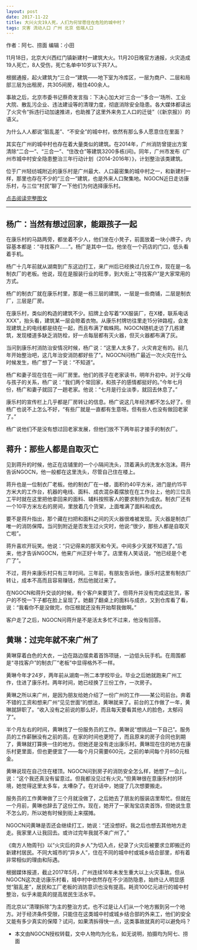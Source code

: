 ```yaml
---
layout: post
date: 2017-11-22
title: 大兴火灾19人死，人们为何甘愿住在危险的城中村？
tags: 灾害 流动人口 广州 北京 低端人口 
---
```


作者：阿七、捞面
编辑：小田

11月18日，北京大兴西红门镇新建村一建筑大火。11月20日晚官方通报，火灾造成19人死亡，8人受伤，死亡名单中10岁以下共7人。

根据通报，起火建筑为“三合一”建筑——地下室为冷库区，一层为商户、二层和局部三层为出租房，共305间房，租住400余人。

事故之后，北京市委书记蔡奇发言指：下决心加大对‘三合一’‘多合一’场所、工业大院、散乱污企业、违法建设等的清理力度，彻底消除安全隐患。各大媒体都读出了火灾令“拆违行动加速推进，也助推了这里外来务工人口的迁徙”（《新京报》）的语义。

为什么人人都说“脏乱差”、“不安全”的城中村，依然有那么多人愿意住在里面？

<!--more-->

其实在广州的城中村也存在着大量类似的建筑。在2014年，广州消防曾提出方案清除“二合一”、“三合一”、“住改仓”等建筑3200多栋(间)。同年，广州市发布《广州市城中村安全隐患整治三年行动计划（2014-2016年）》，计划整治该类建筑。

位于广州轻纺城附近的康乐村是广州最大、人口最密集的城中村之一，和新建村一样，那里也存在不少的“三合一”建筑，也是外来人口聚集地。NGOCN近日走访康乐村，与三位“村民”聊了一下他们为何选择康乐村。

[点击阅读完整图文](https://mp.weixin.qq.com/s/XctEq4HEmgRVWFFbzTaYzw)

---------

## 杨广：当然有想过回家，能跟孩子一起

在康乐村的马路两旁，都坐着不少人，他们坐在小凳子，前面放着一块小牌子，内容基本都是：“寻找客户……”。杨广是其中一位。他坐在一个药店的门口，低头看着手机。

杨广十几年前就从湖南到广东这边打工，来广州后已经换过几份工作，现在是一名制衣厂的老板。他说，现在是服装行业的旺季，到大街上“寻找客户”是大家常用的方式。

杨广的制衣厂就在康乐村里，那是一栋三层的建筑，一层是一些商铺，二层是制衣厂，三层是厂房。

在康乐村，类似的构造的建筑不少。招牌上会写着“XX服装厂，在X楼，联系电话XXX”，抬头看，建筑某一层会晾着衣物。从康乐村牌坊往里走15分钟路程，会发现建筑上的电线都是绕在一起，而且布满了蜘蛛网。NGOCN随机走访了几栋建筑，发现楼道多缺乏消防栓，好一点每层都有灭火器，但灭火器都布满了灰。

当问到康乐村消防治安情况时候，杨广说：“这里人太多了，火灾肯定有的。前几年开始整治吧，这几年治安消防都好些了”。NGOCN问杨广最近一次火灾在什么时候发生，杨广想了一下说：“不知道”。

杨广和妻子现在住在一间厂房里。他们的孩子在老家读书，明年升初中。对于父母与孩子的关系，杨广说：“我们两个常回家，和孩子的感情都挺好的。”今年七月份，杨广和妻子就回了一趟老家。他说：“七月是行业淡季，就回去休息了。”

康乐村的宣传栏上几乎都是厂房转让的信息。杨广说这几年经济都不怎么好了。但杨广也说不上怎么不好，“有些厂就是一直都有生意呀。但有些人也没有做回老家了。”

杨广说他们不是没有想过回老家发展，但他们放不下两年前才接手的制衣厂。

## 蒋升：那些人都是自取灭亡

见到蒋升的时候，他正在店铺里的一个小隔间洗头，顶着满头的洗发水泡沫。蒋升告诉NGOCN，他一般都在这里洗头，尽管自己住在楼上。

蒋升也是一位制衣厂老板。他的制衣厂在一楼，面积约40平方米，进门是约15平方米大的工作台，机器的电线、面料、成衣混杂着摆放在在工作台上，他的三位员工平时就在这里把他拿回来的面料、辅料按照客人的要求制作为成衣。制衣厂还有一个10平方米左右的房间，里放着几个货架，上面堆满了面料和成衣。

要不是蒋升指出，那个藏在扫把和面料之间的灭火器很难被发现。灭火器是制衣厂唯一的消防保障。当问到附近是否发生过火灾时，他说:“很少，那些人都是自取灭亡啦”。

蒋升喜欢开玩笑。他说：“只记得来的那天和今天。中间多少天就不知道了。”后来，他才告诉NGOCN，他来广州正好十年了。店里有人笑话说，“他已经是个老广了”。

不过，蒋升来康乐村只有三年时间。三年前，有朋友告诉他，康乐村这里有制衣厂转让，成本不高而且容易赚钱，然后他就过来了。

在NGOCN和蒋升交谈的时候，有个客户来要货了。但蒋升并没有完成这批货，客户的不悦一下子都在脸上呈现了。她翻了翻桌上的面料与成衣，又到仓库看了看，说：“我看你不是没做完，你压根就还没有开始帮我做啊。”

客户走了之后，NGOCN问蒋升是不是活太多忙不过来，他没有回答。

## 黄琳：过完年就不来广州了

黄琳穿着白色的大衣，一边在路边摆卖着首饰项链，一边低头玩手机。在周围都是“寻找客户”的制衣厂“老板”中显得格外不一样。

黄琳今年才24岁，两年前从湖南一所二本学校毕业。毕业之后她就跑来广州工作，住进了康乐村。两年时间，她已经换了三份工作，一次房子。

黄琳之所以来广州，是因为朋友给她介绍了一份广州的工作——某公司前台。奔着不错的工资和想来广州“见见世面”的想法，黄琳就来了。前台的工作做了一年，黄琳就辞职了。“收入没有之前说的那么好，而且每天要看其他人的脸色，太郁闷了”。

半个月左右的时间，黄琳找了一份服务员的工作。黄琳说“想挑战一下自己”。服务员的工作薪酬没有之前的高，在家的时间也更短了，而且原来的房子合同也到期了，黄琳就打算换一住的地方。但她还是没有走出康乐村。黄琳现在住的地方在康乐村更里面，但也更便宜了——每个月只需要600元，之前的单间每个月850元租金。

黄琳说现在自己住在楼顶。NGOCN问到房子的消防安全怎么样，她想了一会儿，说：“这个我还真没有留意过。但我都没见过有火灾。”但黄琳很在意康乐村的环境，她觉得这里太多车，太嘈杂了。在对话中，她提了几次想要搬走。

服务员的工作黄琳做了三个月就没做了，之后她去了朋友的服装店里帮忙。但就在一个月前，黄琳也辞去了这份工作。现在，她开了一家淘宝店卖首饰，但她说生意不怎么的，所以她有时候到街上来摆摊。

NGOCN问黄琳是否还会继续打工，她说：“还没想好。我之后也想去其他地方走走。我家里人让我回去。或许过完年我就不来广州了。”



《南方人物周刊》以“火灾后的异乡人”为切入点，纪录了火灾后被要求立即搬迁的新建村居民。不同大城市的“异乡人”，住在不同的城中村或城乡结合部里，却有着非常相似的理由和际遇。

根据媒体报道，截止2017年5月，广州连续16年未发生重大以上火灾事故。但从NGOCN这次走访康乐村看，城中村中依然存在不少消防隐患，始终让人明显感觉“脏乱差”，居民和工厂老板的消防意识也没有提高。耗资100亿元进行的城中村整治，似乎未能真的提高居民生活水平。

而北京以“清理拆除”为主的整治方式，也不过是让人们从一个地方搬到另一个地方。对于经济条件受限，只能住在这类城中村或城乡结合部的外来工，他们的安全又能有多少真实的保障？试问，如果清拆得快一点，这类事故就真的可以避免吗？

* 本文由NGOCN授权转载，文中人物均为化名，如无说明，拍摄均为阿七、捞面
